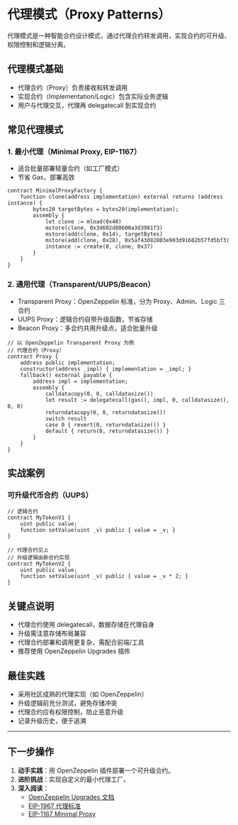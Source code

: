 # 代理模式（Proxy Patterns）

代理模式是一种智能合约设计模式，通过代理合约转发调用，实现合约的可升级、权限控制和逻辑分离。

## 代理模式基础

- 代理合约（Proxy）负责接收和转发调用
- 实现合约（Implementation/Logic）包含实际业务逻辑
- 用户与代理交互，代理再 delegatecall 到实现合约

## 常见代理模式

### 1. 最小代理（Minimal Proxy, EIP-1167）

- 适合批量部署轻量合约（如工厂模式）
- 节省 Gas，部署高效

```solidity
contract MinimalProxyFactory {
    function clone(address implementation) external returns (address instance) {
        bytes20 targetBytes = bytes20(implementation);
        assembly {
            let clone := mload(0x40)
            mstore(clone, 0x3d602d80600a3d3981f3)
            mstore(add(clone, 0x14), targetBytes)
            mstore(add(clone, 0x28), 0x5af43d82803e903d91602b57fd5bf3)
            instance := create(0, clone, 0x37)
        }
    }
}
```

### 2. 通用代理（Transparent/UUPS/Beacon）

- Transparent Proxy：OpenZeppelin 标准，分为 Proxy、Admin、Logic 三合约
- UUPS Proxy：逻辑合约自带升级函数，节省存储
- Beacon Proxy：多合约共用升级点，适合批量升级

```solidity
// 以 OpenZeppelin Transparent Proxy 为例
// 代理合约（Proxy）
contract Proxy {
    address public implementation;
    constructor(address _impl) { implementation = _impl; }
    fallback() external payable {
        address impl = implementation;
        assembly {
            calldatacopy(0, 0, calldatasize())
            let result := delegatecall(gas(), impl, 0, calldatasize(), 0, 0)
            returndatacopy(0, 0, returndatasize())
            switch result
            case 0 { revert(0, returndatasize()) }
            default { return(0, returndatasize()) }
        }
    }
}
```

## 实战案例

### 可升级代币合约（UUPS）

```solidity
// 逻辑合约
contract MyTokenV1 {
    uint public value;
    function setValue(uint _v) public { value = _v; }
}

// 代理合约见上
// 升级逻辑由新合约实现
contract MyTokenV2 {
    uint public value;
    function setValue(uint _v) public { value = _v * 2; }
}
```

## 关键点说明

- 代理合约使用 delegatecall，数据存储在代理自身
- 升级需注意存储布局兼容
- 代理合约部署和调用更复杂，需配合前端/工具
- 推荐使用 OpenZeppelin Upgrades 插件

## 最佳实践

- 采用社区成熟的代理实现（如 OpenZeppelin）
- 升级逻辑前充分测试，避免存储冲突
- 代理合约应有权限控制，防止恶意升级
- 记录升级历史，便于追溯

---

## 下一步操作

1. **动手实践**：用 OpenZeppelin 插件部署一个可升级合约。
2. **进阶挑战**：实现自定义的最小代理工厂。
3. **深入阅读**：
   - [OpenZeppelin Upgrades 文档](https://docs.openzeppelin.com/upgrades-plugins/1.x/)
   - [EIP-1967 代理标准](https://eips.ethereum.org/EIPS/eip-1967)
   - [EIP-1167 Minimal Proxy](https://eips.ethereum.org/EIPS/eip-1167) 